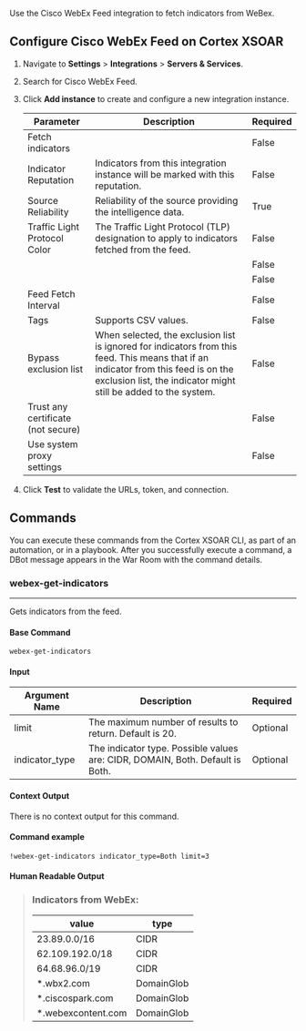 Use the Cisco WebEx Feed integration to fetch indicators from WeBex.

## Configure Cisco WebEx Feed on Cortex XSOAR

1. Navigate to **Settings** > **Integrations** > **Servers & Services**.
2. Search for Cisco WebEx Feed.
3. Click **Add instance** to create and configure a new integration instance.

    | **Parameter** | **Description** | **Required** |
    | --- | --- | --- |
    | Fetch indicators |  | False |
    | Indicator Reputation | Indicators from this integration instance will be marked with this reputation. | False |
    | Source Reliability | Reliability of the source providing the intelligence data. | True |
    | Traffic Light Protocol Color | The Traffic Light Protocol \(TLP\) designation to apply to indicators fetched from the feed. | False |
    |  |  | False |
    |  |  | False |
    | Feed Fetch Interval |  | False |
    | Tags | Supports CSV values. | False |
    | Bypass exclusion list | When selected, the exclusion list is ignored for indicators from this feed. This means that if an indicator from this feed is on the exclusion list, the indicator might still be added to the system. | False |
    | Trust any certificate (not secure) |  | False |
    | Use system proxy settings |  | False |

4. Click **Test** to validate the URLs, token, and connection.
## Commands
You can execute these commands from the Cortex XSOAR CLI, as part of an automation, or in a playbook.
After you successfully execute a command, a DBot message appears in the War Room with the command details.
### webex-get-indicators
***
Gets indicators from the feed.


#### Base Command

`webex-get-indicators`
#### Input

| **Argument Name** | **Description** | **Required** |
| --- | --- | --- |
| limit | The maximum number of results to return. Default is 20. | Optional | 
| indicator_type | The indicator type. Possible values are: CIDR, DOMAIN, Both. Default is Both. | Optional | 


#### Context Output

There is no context output for this command.
#### Command example
```!webex-get-indicators indicator_type=Both limit=3```
#### Human Readable Output

>### Indicators from WebEx:
>|value|type|
>|---|---|
>| 23.89.0.0/16 | CIDR |
>| 62.109.192.0/18 | CIDR |
>| 64.68.96.0/19 | CIDR |
>| *.wbx2.com | DomainGlob |
>| *.ciscospark.com | DomainGlob |
>| *.webexcontent.com | DomainGlob |

